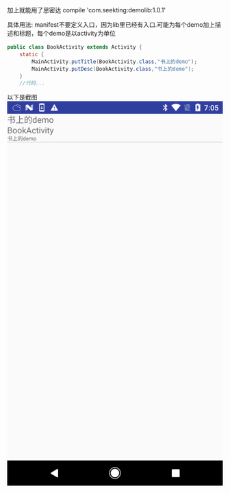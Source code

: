 加上就能用了思密达
compile 'com.seekting:demolib:1.0.1'


具体用法:
manifest不要定义入口，因为lib里已经有入口.可能为每个demo加上描述和标题，每个demo是以activity为单位

```java
public class BookActivity extends Activity {
    static {
        MainActivity.putTitle(BookActivity.class,"书上的demo");
        MainActivity.putDesc(BookActivity.class,"书上的demo");
    }
    //代码...

```
以下是截图
![device-2017-06-13-162726.png](device-2017-06-13-162726.png)